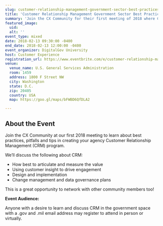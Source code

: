 ```yaml
---
slug: customer-relationship-management-government-sector-best-practices-pitfalls-tips
title: 'Customer Relationship Management Government Sector Best Practices, Pitfalls and Tips'
summary: 'Join the CX Community for their first meeting of 2018 where CRM in government will be discussed&#46;'
featured_image:
  uid:
  alt: ''
event_type: mixed
date: 2018-02-13 09:30:00 -0400
end_date: 2018-02-13 12:00:00 -0400
event_organizer: DigitalGov University
host: Customer Experience
registration_url: https://www.eventbrite.com/e/customer-relationship-management-government-sector-best-practices-pitfalls-and-tips-registration-42687953819
venue:
  venue_name: U.S. General Services Administration
  room: 1459
  address: 1800 F Street NW
  city: Washington
  state: D.C.
  zip: 20405
  country: USA
  map: https://goo.gl/maps/bFWBD6QfDLA2

---
```


## About the Event

Join the CX Community at our first 2018 meeting to learn about best practices, pitfalls and tips in creating your agency Customer Relationship Management (CRM) program.

We’ll discuss the following about CRM:

- How best to articulate and measure the value
- Using customer insight to drive engagement
- Design and implementation
- Change management and data governance plans

This is a great opportunity to network with other community members too!

**Event Audience:**

Anyone with a desire to learn and discuss CRM in the government space with a .gov and .mil email address may register to attend in person or virtually.
